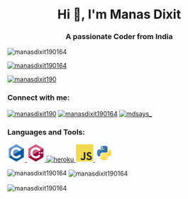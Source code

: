 <h1 align="center">Hi 👋, I'm Manas Dixit</h1>
<h3 align="center">A passionate Coder from India</h3>

<p align="left"> <img src="https://komarev.com/ghpvc/?username=manasdixit190164&label=Profile%20views&color=0e75b6&style=flat" alt="manasdixit190164" /> </p>

<p align="left"> <a href="https://github.com/ryo-ma/github-profile-trophy"><img src="https://github-profile-trophy.vercel.app/?username=manasdixit190164" alt="manasdixit190164" /></a> </p>

<p align="left"> <a href="https://twitter.com/manasdixit190" target="blank"><img src="https://img.shields.io/twitter/follow/manasdixit190?logo=twitter&style=for-the-badge" alt="manasdixit190" /></a> </p>

<h3 align="left">Connect with me:</h3>
<p align="left">
<a href="https://twitter.com/manasdixit190" target="blank"><img align="center" src="https://raw.githubusercontent.com/rahuldkjain/github-profile-readme-generator/master/src/images/icons/Social/twitter.svg" alt="manasdixit190" height="30" width="40" /></a>
<a href="https://linkedin.com/in/manasdixit190164" target="blank"><img align="center" src="https://raw.githubusercontent.com/rahuldkjain/github-profile-readme-generator/master/src/images/icons/Social/linked-in-alt.svg" alt="manasdixit190164" height="30" width="40" /></a>
<a href="https://www.codechef.com/users/mdsays_" target="blank"><img align="center" src="https://cdn.jsdelivr.net/npm/simple-icons@3.1.0/icons/codechef.svg" alt="mdsays_" height="30" width="40" /></a>
</p>

<h3 align="left">Languages and Tools:</h3>
<p align="left"> <a href="https://www.cprogramming.com/" target="_blank" rel="noreferrer"> <img src="https://raw.githubusercontent.com/devicons/devicon/master/icons/c/c-original.svg" alt="c" width="40" height="40"/> </a> <a href="https://www.w3schools.com/cpp/" target="_blank" rel="noreferrer"> <img src="https://raw.githubusercontent.com/devicons/devicon/master/icons/cplusplus/cplusplus-original.svg" alt="cplusplus" width="40" height="40"/> </a> <a href="https://heroku.com" target="_blank" rel="noreferrer"> <img src="https://www.vectorlogo.zone/logos/heroku/heroku-icon.svg" alt="heroku" width="40" height="40"/> </a> <a href="https://developer.mozilla.org/en-US/docs/Web/JavaScript" target="_blank" rel="noreferrer"> <img src="https://raw.githubusercontent.com/devicons/devicon/master/icons/javascript/javascript-original.svg" alt="javascript" width="40" height="40"/> </a> <a href="https://www.python.org" target="_blank" rel="noreferrer"> <img src="https://raw.githubusercontent.com/devicons/devicon/master/icons/python/python-original.svg" alt="python" width="40" height="40"/> </a> </p>

<p><img align="left" src="https://github-readme-stats.vercel.app/api/top-langs?username=manasdixit190164&show_icons=true&locale=en&layout=compact" alt="manasdixit190164" /></p>

<p>&nbsp;<img align="center" src="https://github-readme-stats.vercel.app/api?username=manasdixit190164&show_icons=true&locale=en" alt="manasdixit190164" /></p>

<p><img align="center" src="https://github-readme-streak-stats.herokuapp.com/?user=manasdixit190164&" alt="manasdixit190164" /></p>
